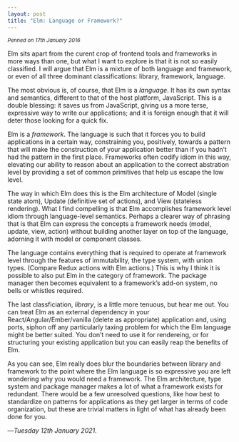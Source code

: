 ```yaml
---
layout: post
title: "Elm: Language or Framework?"
---
```


<small>
  <em>
    Penned on 17th January 2016
  </em>
</small>

Elm sits apart from the curent crop of frontend tools and frameworks in more ways than one, but what I want to explore is that it is not so easily classified. I will argue that Elm is a mixture of both language and framework, or even of all three dominant classifications: library, framework, language.

The most obvious is, of course, that Elm is a _language_. It has its own syntax and semantics, different to that of the host platform, JavaScript. This is a double blessing: it saves us from JavaScript, giving us a more terse, expressive way to write our applications; and it is foreign enough that it will deter those looking for a quick fix.

Elm is a _framework_. The language is such that it forces you to build applications in a certain way, constraining you, positively, towards a pattern that will make the construction of your application better than if you hadn’t had the pattern in the first place. Frameworks often codify idiom in this way, elevating our ability to reason about an application to the correct abstration level by providing a set of common primitives that help us escape the low level. 

The way in which Elm does this is the Elm architecture of Model (single state atom), Update (definitive set of actions), and View (stateless rendering). What I find compelling is that Elm accomplishes framework level idiom through language-level semantics. Perhaps a clearer way of phrasing that is that Elm can express the concepts a framework needs (model, update, view, action) without building another layer on top of the language, adorning it with model or component classes. 

The language contains everything that is required to operate at framework level through the features of immutability, the type system, with union types. (Compare Redux actions with Elm actions.) This is why I think it is possible to also put Elm in the category of framework. The package manager then becomes equivalent to a framework’s add-on system, no bells or whistles required.

The last classficiation, _library_, is a little more tenuous, but hear me out. You can treat Elm as an external dependency in your React/Angular/Ember/vanilla (delete as appropriate) application and, using ports, siphon off any particularly taxing problem for which the Elm language might be better suited. You don’t need to use it for rendereing, or for structuring your existing application but you can easily reap the benefits of Elm.

As you can see, Elm really does blur the boundaries between library and framework to the point where the Elm language is so expressive you are left wondering why you would need a framework. The Elm architecture, type system and package manager makes a lot of what a framework exists for redundant. There would be a few unresolved questions, like how best to standardize on patterns for applications as they get larger in terms of code organization, but these are trivial matters in light of what has already been done for you.

—*Tuesday 12th January 2021.*
